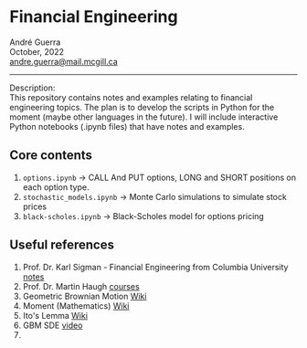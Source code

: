 # Financial Engineering
André Guerra \
October, 2022 \
andre.guerra@mail.mcgill.ca

---

Description: \
This repository contains notes and examples relating to financial engineering topics. The plan is to develop the scripts in Python for the moment (maybe other languages in the future). I will include interactive Python notebooks (.ipynb files) that have notes and examples. 

## Core contents
1. `options.ipynb` $\rightarrow$ CALL And PUT options, LONG and SHORT positions on each option type.
2. `stochastic_models.ipynb` $\rightarrow$ Monte Carlo simulations to simulate stock prices
3. `black-scholes.ipynb` $\rightarrow$ Black-Scholes model for options pricing

## Useful references
1. Prof. Dr. Karl Sigman - Financial Engineering from Columbia University [notes](http://www.columbia.edu/~ks20/FE-Notes/FE-Notes-Sigman.html)
2. Prof. Dr. Martin Haugh [courses](https://martin-haugh.github.io/teaching/)
3. Geometric Brownian Motion [Wiki](https://en.wikipedia.org/wiki/Geometric_Brownian_motion) 
4. Moment (Mathematics) [Wiki](https://en.wikipedia.org/wiki/Moment_(mathematics))
5. Ito's Lemma [Wiki](https://en.wikipedia.org/wiki/It%C3%B4%27s_lemma)
6. GBM SDE [video](https://www.youtube.com/watch?v=ErBg6qQUju4)
7. 